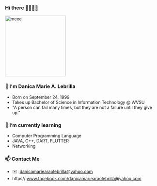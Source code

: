 ### Hi there 👋:smiley::blush::blush:
<img src="https://user-images.githubusercontent.com/71692247/110073189-ec312e80-7db9-11eb-8f64-40980626d6bb.jpg" alt="meee" width="200"/>
    




### 👩 I'm Danica Marie A. Lebrilla
- Born on September 24, 1999
- Takes up Bachelor of Science in Information Technology @ WVSU
- "A person can fail many times, but they are not a failure until they give up."

 ### 🌱 I’m currently learning

 - Computer Programming Language
 - JAVA, C++, DART, FLUTTER
 - Networking 

### 📫 Contact Me

- ✉️ :danicamariearaolebrilla@yahoo.com
- https//:www.facebook.com/danicamariearaolebrilla@yahoo.com


<!--
**DMLebrilla/DMLebrilla** is a ✨ _special_ ✨ repository because its `README.md` (this file) appears on your GitHub profile.

Here are some ideas to get you started:

- 🔭 I’m currently working on ...
- 🌱 I’m currently learning ...
- 👯 I’m looking to collaborate on ...
- 🤔 I’m looking for help with ...
- 💬 Ask me about ...
- 📫 How to reach me: ...
- 😄 Pronouns: ...
- ⚡ Fun fact: ...
-->
